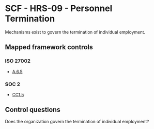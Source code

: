 # SCF - HRS-09 - Personnel Termination
Mechanisms exist to govern the termination of individual employment.
## Mapped framework controls
### ISO 27002
- [A.6.5](../iso27002/a-6.md#a65)
  
### SOC 2
- [CC1.5](../soc2/cc15.md)
  
## Control questions
Does the organization govern the termination of individual employment?
  